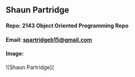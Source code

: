 ## Shaun Partridge
#### Repo: 2143 Object Oriented Programming Repo
#### Email: spartridgeb15@gmail.com
#### Image: 
![Shaun Partridge](
